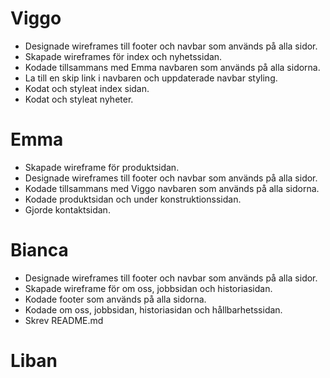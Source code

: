 # Viggo

- Designade wireframes till footer och navbar som används på alla sidor.
- Skapade wireframes för index och nyhetssidan.
- Kodade tillsammans med Emma navbaren som används på alla sidorna.
- La till en skip link i navbaren och uppdaterade navbar styling.
- Kodat och styleat index sidan.
- Kodat och styleat nyheter.

# Emma
- Skapade wireframe för produktsidan.
- Designade wireframes till footer och navbar som används på alla sidor.
- Kodade tillsammans med Viggo navbaren som används på alla sidorna.
- Kodade produktsidan och under konstruktionssidan.
- Gjorde kontaktsidan.


# Bianca 
- Designade wireframes till footer och navbar som används på alla sidor.
- Skapade wireframe för om oss, jobbsidan och historiasidan.
- Kodade footer som används på alla sidorna.
- Kodade om oss, jobbsidan, historiasidan och hållbarhetssidan.
- Skrev README.md

# Liban
